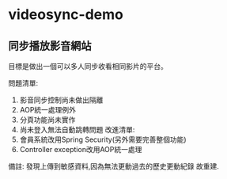 # videosync-demo
## 同步播放影音網站

目標是做出一個可以多人同步收看相同影片的平台。



問題清單:
1. 影音同步控制尚未做出隔離
2. AOP統一處理例外
3. 分頁功能尚未實作
4. 尚未登入無法自動跳轉問題
改進清單:
1. 會員系統改用Spring Security(另外需要完善整個功能)
2. Controller exception改用AOP統一處理

備註:
發現上傳到敏感資料,因為無法更動過去的歷史更動紀錄 故重建.
